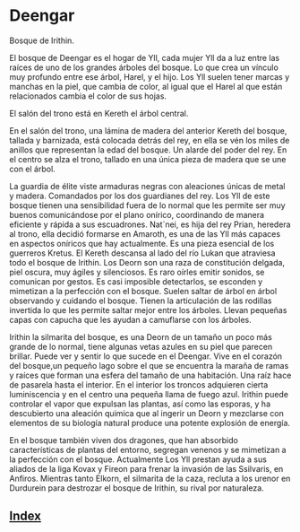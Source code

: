# Deengar

Bosque de Irithin.

El bosque de Deengar es el hogar de Yll, cada mujer Yll da a luz entre las raíces de uno de los grandes árboles del bosque. Lo que crea un vínculo muy profundo entre ese árbol, Harel, y el hijo. Los Yll suelen tener marcas y manchas en la piel, que cambia de color, al igual que el Harel al que están relacionados cambia el color de sus hojas.

El salón del trono está en Kereth el árbol central.

En el salón del trono, una lámina de madera del anterior Kereth del bosque, tallada y barnizada, está colocada detrás del rey, en ella se vén los miles de anillos que representan la edad del bosque. Un alarde del poder del rey. En el centro se alza el trono, tallado en una única pieza de madera que se une con el árbol.

La guardia de élite viste armaduras negras con aleaciones únicas de metal y madera. Comandados por los dos guardianes del rey. Los Yll de este bosque tienen una sensibilidad fuera de lo normal que les permite ser muy buenos comunicándose por el plano onírico, coordinando de manera eficiente y rápida a sus escuadrones. Nat´nei, es hija del rey Prian, heredera al trono, ella decidió formarse en Amaroth, es una de las Yll más capaces en aspectos oníricos que hay actualmente. Es una pieza esencial de los guerreros Kretus.
El Kereth descansa al lado del río Lukan que atraviesa todo el bosque de Irithin.
Los Deorn son una raza de constitución delgada, piel oscura, muy ágiles y silenciosos. Es raro oírles emitir sonidos, se comunican por gestos. Es casi imposible detectarlos, se esconden y mimetizan a la perfección con el bosque. Suelen saltar de árbol en árbol observando y cuidando el bosque. Tienen la articulación de las rodillas invertida lo que les permite saltar mejor entre los árboles. Llevan pequeñas capas con capucha que les ayudan a camuflarse con los árboles.

Irithin la silmarita del bosque, es una Deorn de un tamaño un poco más grande de lo normal, tiene algunas vetas azules en su piel que parecen brillar. Puede ver y sentir lo que sucede en el Deengar.
Vive en el corazón del bosque,un pequeño lago sobre el que se encuentra la maraña de ramas y raíces que forman una esfera del tamaño de una habitación. Una raíz hace de pasarela hasta el interior. En el interior los troncos adquieren cierta luminiscencia y en el centro una pequeña llama de fuego azul. Irithin puede controlar el vapor que expulsan las plantas, así como las esporas, y ha descubierto una aleación quimica que al ingerir un Deorn y mezclarse con elementos de su biología natural produce una potente explosión de energía.

En el bosque también viven dos dragones, que han absorbido características de plantas del entorno, segregan venenos y se mimetizan a la perfección con el bosque.
Actualmente
Los Yll prestan ayuda a sus aliados de la liga Kovax y Fireon para frenar la invasión de las Ssilvaris, en Anfiros. Mientras tanto Elkorn, el silmarita de la caza, recluta a los urenor en Durdurein para destrozar el bosque de Irithin, su rival por naturaleza.

## [Index](../index.md)